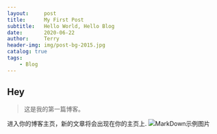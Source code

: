 ```yaml
---
layout:     post                    
title:      My First Post               
subtitle:   Hello World, Hello Blog 
date:       2020-06-22              
author:     Terry                      
header-img: img/post-bg-2015.jpg   
catalog: true                       
tags:                               
    - Blog
---
```


## Hey
>这是我的第一篇博客。

进入你的博客主页，新的文章将会出现在你的主页上.
![MarkDown示例图片](https://tva1.sinaimg.cn/large/007S8ZIlly1gg0zklj1xxj31uo0u07fy.jpg)
